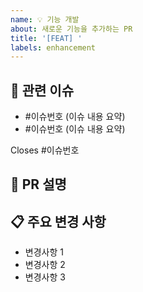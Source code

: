 ```yaml
---
name: 💡 기능 개발
about: 새로운 기능을 추가하는 PR
title: '[FEAT] '
labels: enhancement
---
```


<!--
  제목은 [FEAT] 추가된 기능 형식으로 작성해 주세요
  예시: [FEAT] 상품 검색 기능 구현
-->

## 🔗 관련 이슈
<!-- (필수) 해당 PR과 관련된 모든 이슈를 나열해주세요. -->
- #이슈번호 (이슈 내용 요약)
- #이슈번호 (이슈 내용 요약)

<!-- PR이 병합되면 자동으로 닫힐 이슈 번호를 아래에 작성해주세요. -->
Closes #이슈번호


## 📝 PR 설명
<!-- (필수) 해당 PR이 추가하는 기능에 대해 명확하게 설명해주세요. -->


## 📋 주요 변경 사항
<!-- (필수) 중요한 변경사항들을 간략하게 설명해주세요. -->
- 변경사항 1
- 변경사항 2
- 변경사항 3


<!-- 
아래는 선택적 필드입니다. 필요한 경우 주석을 해제하여 사용하세요.

## 🔍 리뷰 포인트
리뷰어가 중점적으로 봐주었으면 하는 부분이나 함께 고민해주었으면 하는 내용을 작성해주세요.
특정 코드 부분에 대한 의견이 필요하다면 파일 경로도 함께 적어주세요.


## 📚 참고 자료
작업에 대한 참고자료(문서, 피그마, 슬랙 등)가 있는 경우 링크를 추가해주세요.


## ✅ 테스트 결과
추가한 기능에 대한 테스트 결과를 설명해주세요.
- [ ] 유닛 테스트 추가 및 통과
- [ ] 통합 테스트 추가 및 통과
- [ ] 수동 테스트 완료
--> 